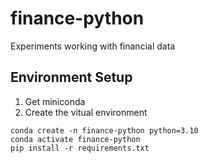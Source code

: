 # finance-python
Experiments working with financial data

## Environment Setup
1. Get miniconda
2. Create the vitual environment
```
conda create -n finance-python python=3.10
conda activate finance-python
pip install -r requirements.txt
```
